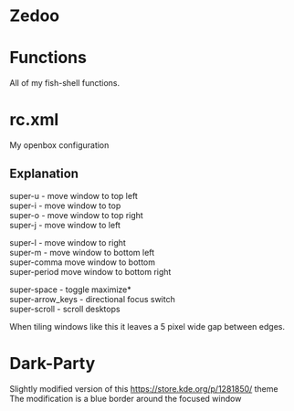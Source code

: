 # Zedoo

# Functions

All of my fish-shell functions.

# rc.xml

My openbox configuration

## Explanation

super-u - move window to top left  
super-i - move window to top  
super-o - move window to top right  
super-j - move window to left  

super-l - move window to right  
super-m - move window to bottom left  
super-comma move window to bottom  
super-period move window to bottom right

super-space - toggle maximize*  
super-arrow_keys - directional focus switch  
super-scroll - scroll desktops

When tiling windows like this it leaves a 5 pixel wide gap between edges.

# Dark-Party

Slightly modified version of this https://store.kde.org/p/1281850/ theme  
The modification is a blue border around the focused window
